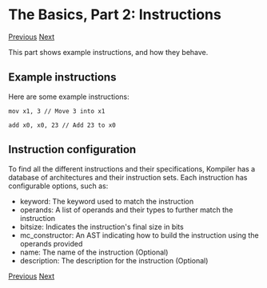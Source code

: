 # The Basics, Part 2: Instructions
[Previous](/docs/basics/01_syntax.md) [Next](/docs/basics/03_labels.md)

This part shows example instructions, and how they behave.

## Example instructions

Here are some example instructions:

```
mov x1, 3 // Move 3 into x1

add x0, x0, 23 // Add 23 to x0
```


## Instruction configuration

To find all the different instructions and their specifications, Kompiler has a database of architectures and their instruction sets. Each instruction has configurable options, such as:
 - keyword: The keyword used to match the instruction
 - operands: A list of operands and their types to further match the instruction
 - bitsize: Indicates the instruction's final size in bits
 - mc_constructor: An AST indicating how to build the instruction using the operands provided
 - name: The name of the instruction (Optional)
 - description: The description for the instruction (Optional)
 
[Previous](/docs/basics/01_syntax.md) [Next](/docs/basics/03_labels.md)